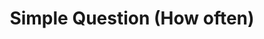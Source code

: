 ---
title: Simple Question (How often)
layout: revealjs-structure
category: questions
structure: "How often do you"
script:
- How often do you ___?
- I (frequency) ___.
- always
- usually
- sometimes
- never
examples:
- order delivery food
- run
- eat junk food
- drink
- travel
- visit your family
- eat vegetables
- go to the dentist
- lift weights
- ride a bicycle
---